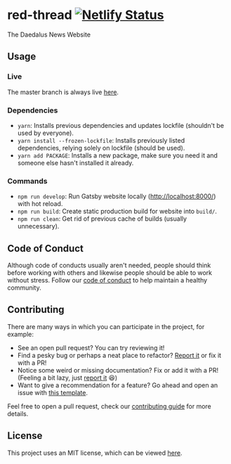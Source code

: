 # red-thread [![Netlify Status](https://api.netlify.com/api/v1/badges/39bf845f-44cb-411e-985e-ed059622ccc8/deploy-status)](https://app.netlify.com/sites/stoic-heyrovsky-3da9c7/deploys)

The Daedalus News Website

## Usage

### Live

The master branch is always live [here](https://stoic-heyrovsky-3da9c7.netlify.app/).

### Dependencies
- `yarn`: Installs previous dependencies and updates lockfile (shouldn't be used by everyone).
- `yarn install --frozen-lockfile`: Installs previously listed dependencies, relying solely on lockfile (should be used).
- `yarn add PACKAGE`: Installs a new package, make sure you need it and someone else hasn't installed it already.

### Commands
- `npm run develop`: Run Gatsby website locally ([http://localhost:8000/](http://localhost:8000/)) with hot reload.
- `npm run build`: Create static production build for website into `build/`.
- `npm run clean`: Get rid of previous cache of builds (usually unnecessary).

## Code of Conduct

  Although code of conducts usually aren't needed, people should think before working with others and likewise people
  should be able to work without stress. Follow our [code of conduct](./docs/CODE_OF_CONDUCT.md) to help maintain a healthy community.

## Contributing

  There are many ways in which you can participate in the project, for example:

  - See an open pull request? You can try reviewing it!
  - Find a pesky bug or perhaps a neat place to refactor? [Report it](https://github.com/kkhan01/red-thread/issues/new?assignees=&labels=&template=bug_report.md&title=) or fix it with a PR!
  - Notice some weird or missing documentation? Fix or add it with a PR! (Feeling a bit lazy, just [report it](https://github.com/kkhan01/red-thread/issues/new?assignees=&labels=&template=bug_report.md&title=) :satisfied:)
  - Want to give a recommendation for a feature? Go ahead and open an issue with [this template](https://github.com/kkhan01/red-thread/issues/new?assignees=&labels=&template=feature_request.md&title=).

  Feel free to open a pull request, check our [contributing guide](./docs/CONTRIBUTING.md) for more details.

## License

  This project uses an MIT license, which can be viewed [here](./LICENSE).
